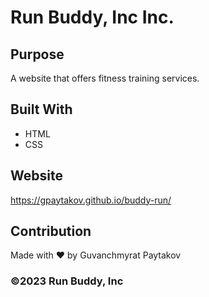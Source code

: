 # Run Buddy, Inc Inc.

## Purpose

A website that offers fitness training services.

## Built With

- HTML
- CSS

## Website

https://gpaytakov.github.io/buddy-run/

## Contribution

Made with ❤️ by Guvanchmyrat Paytakov

### ©️2023 Run Buddy, Inc 
